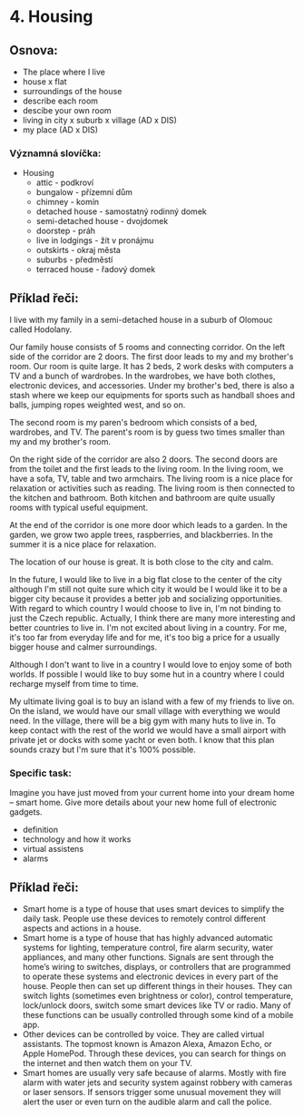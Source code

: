 # 4. Housing

## Osnova:

* The place where I live
* house x flat
* surroundings of the house
* describe each room
* descibe your own room
* living in city x suburb x village (AD x DIS)
* my place (AD x DIS)

### Významná slovíčka:
* Housing
  * attic - podkroví
  * bungalow - přízemní dům
  * chimney - komín
  * detached house - samostatný rodinný domek  
  * semi-detached house - dvojdomek 
  * doorstep - práh
  * live in lodgings - žít v pronájmu
  * outskirts - okraj města
  * suburbs - předměstí
  * terraced house - řadový domek 


## Příklad řeči:
I live with my family in a semi-detached house in a suburb of Olomouc called Hodolany. 

Our family house consists of 5 rooms and connecting corridor. On the left side of the corridor are 2 doors. The first door leads to my and my brother's room. Our room is quite large. It has 
2 beds, 2 work desks with computers a TV and a bunch of wardrobes. In the wardrobes, we have both clothes, electronic devices, and accessories. Under my brother's bed, there is also a stash where we keep our equipments for sports such as handball shoes and balls, jumping ropes weighted west, and so on.  

The second room is my paren's bedroom which consists of a bed, wardrobes, and TV. The parent's room is by guess two times smaller than my and my brother's room.
 
On the right side of the corridor are also 2 doors. The second doors are from the toilet and the first leads to the living room. In the living room, we have a sofa, TV, table and two armchairs. The living room is a nice place for relaxation or activities such as reading. The living room is then connected to the kitchen and bathroom. Both kitchen and bathroom are quite usually rooms with typical useful equipment.

At the end of the corridor is one more door which leads to a garden. In the garden, we grow two apple trees, raspberries, and blackberries. In the summer it is a nice place for relaxation. 

The location of our house is great. It is both close to the city and calm. 

In the future, I would like to live in a big flat close to the center of the city although I'm still not quite sure which city it would be I would like it to be a bigger city because it provides a better job and socializing opportunities. With regard to which country I would choose to live in, I'm not binding to just the Czech republic. Actually, I think there are many more interesting and better countries to live in. 
I'm not excited about living in a country. For me, it's too far from everyday life and for me, it's too big a price for a usually bigger house and calmer surroundings. 

Although I don't want to live in a country I would love to enjoy some of both worlds. If possible I would like to buy some hut in a country where I could recharge myself from time to time. 

My ultimate living goal is to buy an island with a few of my friends to live on. On the island, we would have our small village with everything we would need. In the village, there will be a big gym with many huts to live in. To keep contact with the rest of the world we would have a small airport with private jet or docks with some yacht or even both. 
I know that this plan sounds crazy but I'm sure that it's 100% possible. 


### Specific task:
Imagine you have just moved from your current home into your dream home – smart home. Give more details about your new home full of electronic gadgets.

* definition
* technology and how it works
* virtual assistens
* alarms

## Příklad řeči:
* Smart home is a type of house that uses smart devices to simplify the daily task. People use these devices to remotely control different aspects and actions in a house.  
* Smart home is a type of house that has highly advanced automatic systems for lighting, temperature control, fire alarm security, water appliances, and many other functions. Signals are sent through the home’s wiring to switches, displays, or controllers that are programmed to operate these systems and electronic devices in every part of the house. People then can set up different things in their houses. They can switch lights (sometimes even brightness or color), control temperature, lock/unlock doors, switch some smart devices like TV or radio. Many of these functions can be usually controlled through some kind of a mobile app. 
* Other devices can be controlled by voice. They are called virtual assistants. The topmost known is Amazon Alexa, Amazon Echo, or Apple HomePod. Through these devices, you can search for things on the internet and then watch them on your TV.
* Smart homes are usually very safe because of alarms. Mostly with fire alarm with water jets and security system against robbery with cameras or laser sensors. If sensors trigger some unusual movement they will alert the user or even turn on the audible alarm and call the police.
